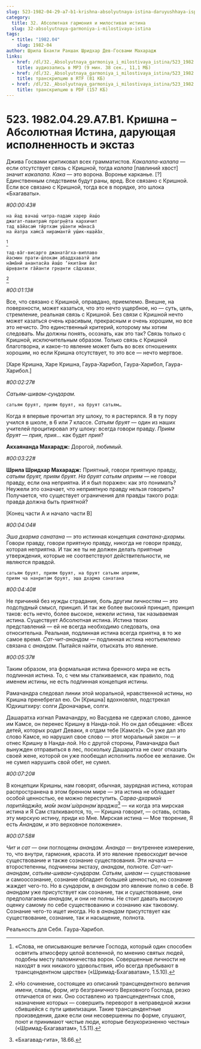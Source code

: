 ```yaml
---
slug: 523-1982-04-29-a7-b1-krishna-absolyutnaya-istina-daruyushhaya-ispolnennost-i-ekstaz
category:
  title: 32. Абсолютная гармония и милостивая истина
  slug: 32-absolyutnaya-garmoniya-i-milostivaya-istina
tags:
  - title: "1982.04"
    slug: 1982-04
author: Шрила Бхакти Ракшак Шридхар Дев-Госвами Махарадж
links:
  - href: /dl/32._Absolyutnaya_garmoniya_i_milostivaya_istina/523_1982.04.29.A7.B1_SridharMj_Krishna--Absoljutnaja_Istina_darujushhaja_ispolnennost_i_jekstaz_.mp3
    title: аудиозапись в MP3 (9 мин. 38 сек., 11,1 МБ)
  - href: /dl/32._Absolyutnaya_garmoniya_i_milostivaya_istina/523_1982.04.29.A7.B1_SridharMj_Krishna--Absoljutnaja_Istina_darujushhaja_ispolnennost_i_jekstaz_.rtf
    title: транскрипцию в RTF (81 КБ)
  - href: /dl/32._Absolyutnaya_garmoniya_i_milostivaya_istina/523_1982.04.29.A7.B1_SridharMj_Krishna--Absoljutnaja_Istina_darujushhaja_ispolnennost_i_jekstaz_.pdf
    title: транскрипцию в PDF (157 КБ)
---
```


# 523. 1982.04.29.A7.B1. Кришна – Абсолютная Истина, дарующая исполненность и экстаз

Джива Госвами критиковал всех грамматистов. *Какалапа-калапа* — если отсутствует связь с Кришной, тогда *калапа* [павлиний хвост] значит *какалапа. Кака* — это ворона. Воронье карканье. [?] Единственным следствием будут раны, вред. Все связано с Кришной. Если все связано с Кришной, тогда все в порядке, это шлока «Бхагаваты».

*#00:00:43#*

    на йад вачаш́ читра-падам̇ харер йаш́о
    джагат-павитрам̇ прагр̣н̣ӣта кархичит
    тад ва̄йасам̇ тӣртхам уш́анти ма̄наса̄
    на йатра хам̇са̄ нирамантй уш́ик-кш̣айа̄х̣
[^_ftn1]

    тад-ва̄г-висарго джаната̄гха-виплаво
    йасмин прати-ш́локам абаддхаватй апи
    на̄ма̄нй анантасйа йаш́о ‘н̇кита̄ни йат
    ш́р̣н̣ванти га̄йанти гр̣н̣анти са̄дхавах̣
[^_ftn2]

*#00:01:13#*

Все, что связано с Кришной, оправдано, приемлемо. Внешне, на поверхности, может казаться, что это нечто ущербное, но — суть, цель, стремление, реальная связь с Кришной. Без связи с Кришной нечто может казаться очень красивым, прекрасным и очень хорошим, но все это нечисто. Это единственный критерий, которому мы хотим следовать. Мы должны понять, осознать, как это так? Связь только с Кришной, исключительным образом. Только связь с Кришной благотворна, и какое-то явление может быть во всех отношениях хорошим, но если Кришна отсутствует, то это все — нечто мертвое.

[Харе Кришна, Харе Кришна, Гаура-Харибол, Гаура-Харибол, Гаура-Харибол.]

*#00:02:27#*

*Сатьям-шивам-сундарам.*

    сатьям бруят, приям бруят, на бруят сатьям…

Когда я впервые прочитал эту шлоку, то я растерялся. Я в ту пору учился в школе, в 6 или 7 классе. *Сатьям бруят* — один из наших учителей процитировал эту шлоку: всегда говори правду. *Приям бруят — прия*, *прия*… как будет *прия*?

**Акхаянанда Махарадж:** Дорогой, любимый.

*#00:03:22#*

**Шрила Шридхар Махарадж:** Приятный, говори приятную правду, *сатьям бруят, приям бруят. На бруят сатьям априям* — не говори правду, если она неприятна. И я был поражен: как это понимать? Неужели это означает, что неприятную правду нельзя говорить? Получается, что существует ограничения для правды такого рода: правда должна быть приятной?

[Конец части А и начало части В]

*#00:04:04#*

*Эша дхарма санатана* — это истинная концепция *санатана-дхармы.* Говори правду, говори приятную правду, никогда не говори правду, которая неприятна. И так же ты не должен делать приятные утверждения, которые не соответствуют действительности, не являются правдой.

    сатьям бруят, приям бруят, на бруят сатьям априям,
    приям ча нанритам бруят, эша дхарма санатана

*#00:04:40#*

Не причиняй без нужды страдания, боль другим личностям — это подспудный смысл, принцип. И так же более высокий принцип, принцип таков: есть нечто, более высокое, нежели истина, так называемая истина. Существует Абсолютная истина. Истина твоих представлений — ей не всегда необходимо следовать, она относительна. Реальная, подлинная истина всегда приятна, в то же самое время. *Сат-чит-анандам* — подлинная истина неотъемлемо связана с *анандам.* Пытайся найти, отыскать это явление.

*#00:05:37#*

Таким образом, эта формальная истина бренного мира не есть подлинная истина. То, с чем мы сталкиваемся, как правило, под именем истины, не есть подлинная концепция истины.

Рамачандра следовал линии этой моральной, нравственной истины, но Кришна пренебрегал ею. Он [Кришна] вдохновлял, подстрекал Юдхиштхиру: солги Дроначарье, солги.

Дашаратха изгнал Рамачандру, но Васудева не сдержал слово, данное им Камсе, он перенес Кришну в Нанда-лой. Но он дал обещание: «Всех детей, которых родит Деваки, я отдам тебе [Камсе]». Он уже дал это слово Камсе, но нарушил свое слово — этот моральный закон — и отнес Кришну в Нанда-лой. Но с другой стороны, Рамачандра был вынужден отправиться в лес, поскольку Дашаратха не смог отказать своей жене, которой он уже пообещал исполнить любое ее желание. Он не сумел нарушить свой обет, не сумел.

*#00:07:20#*

В концепции Кришны, нам говорят, обычная, заурядная истина, которая распространена в этом бренном мире — эта истина не обладает особой ценностью, ее можно переступить. *Сарва-дхарма̄н паритйаджйа, ма̄м экам̇ ш́аран̣ам̇ враджа*[^_ftn3] — «и когда эта мирская истина и Я Сам сталкиваются, то, — Кришна говорит, — оставь, оставь эту мирскую истину, приди ко Мне. Мирская истина — Мое творение, Я есть *Анандам*, и это верховное положение».

*#00:07:58#*

*Чит* и *сат* — они поглощены *анандам. Ананда* — внутреннее измерение, то, что внутри, гармония, красота. И это явление превосходит вечное существование и также сознание существования. Эти начала — второстепенны, подчинены экстазу, *анандам*, полноте. *Сат-чит-анандам*, *сатьям-шивам-сундарам. Сатьям*, *шивам* — существование и самоосознание, сознание обладает большей ценностью, но сознание жаждет чего-то. Но в *сундарам*, в *анандам* это явление полно в себе. В *анандам* уже присутствует как сознание, так и существование, они предполагаемы *анандам*, и они не полны. Не стоит давать высокую оценку самому по себе существованию и сознанию как таковому. Сознание чего-то ищет иногда. Но в *анандам* присутствует как существование, сознание, так и насыщение, полнота.

Реальность для Себя. Гаура-Харибол.



[^_ftn1]: «Слова, не описывающие величие Господа, который один способен освятить атмосферу целой вселенной, по мнению святых людей, подобны месту паломничества ворон. Совершенные личности не находят в них никакого удовольствия, ибо всегда пребывают в трансцендентном царстве» («Шримад-Бхагаватам», 1.5.10).

[^_ftn2]: «Но сочинение, состоящее из описаний трансцендентного величия имени, славы, форм, игр безграничного Верховного Господа, резко отличается от них. Оно составлено из трансцендентных слов, назначение которых — совершить переворот в неправедной жизни сбившейся с пути цивилизации. Такие трансцендентные произведения, даже если они несовершенны по форме, слушают, поют и принимают чистые люди, которые безукоризненно честны» («Шримад-Бхагаватам», 1.5.11).

[^_ftn3]: «Бхагавад-гита», 18.66.


